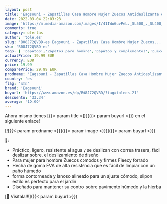 ```yaml
---
layout: post
title: 'Eagsouni - Zapatillas Casa Hombre Mujer Zuecos Antideslizante de Interior y Exterior Pantuflas Vellón de Coral Cálido y Confortable Zapatillas  Caqui  45 EU'
date: 2022-03-04 22:03:23
image: 'https://m.media-amazon.com/images/I/41IWo6uvPeL._SL500_._SL400_.jpg'
comments: true
category: ofertas
author: 'tole.es'
slug: 'B08J72QVBD-es Eagsouni - Zapatillas Casa Hombre Mujer Zuecos...'
sku: 'B08J72QVBD-es'
tags: [ 'Zapatos','Zapatos para hombre','Zapatos y complementos','Zuecos y mules para hombre','eagsouni','zuecos', ]
actualPrice: 19.99 EUR
currency: EUR
price: 19.99
comparePrice: 29.99 EUR
prodname: 'Eagsouni - Zapatillas Casa Hombre Mujer Zuecos Antideslizante de Interior y Exterior Pantuflas Vellón de Coral Cálido y Confortable Zapatillas  Caqui  45 EU'
country: 'es'
flag: '🇪🇸'
brand: 'Eagsouni'
buyurl: 'https://www.amazon.es/dp/B08J72QVBD/?tag=tolees-21'
descuento: '33.34'
average: '19.99'
---
```


Ahora mismo tienes [{{< param title >}}]({{< param buyurl >}}) en el siguiente enlace!

[![{{< param prodname >}}]({{< param image >}})]({{< param buyurl >}})

🔎:

- Práctico, ligero, resistente al agua y se deslizan con correa trasera, fácil deslizar sobre, el deslizamiento de diseño
- Para mujer para hombre Zuecos cómodos y firmes Fleecy forrado
- Hecha de goma EVA de alta resistencia que es fácil de limpiar con un paño húmedo
- forma contorneada y lanoso alineado para un ajuste cómodo, slipon estilo es perfecto para el jardín
- Diseñado para mantener su control sobre pavimento húmedo y la hierba

[🛒 Visítala!!!]({{< param buyurl >}})

